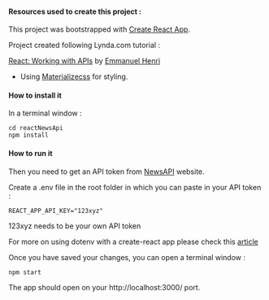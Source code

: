 #### Resources used to create this project : 

This project was bootstrapped with [Create React App](https://github.com/facebookincubator/create-react-app).

Project created following Lynda.com tutorial : 

[React: Working with APIs](https://www.lynda.com/player/embed/711710?fs=3&w=560&h=315&ps=paused&utm_medium=referral&utm_source=embed+video&utm_campaign=ldc-website&utm_content=vid-711710) by [Emmanuel Henri](https://www.lynda.com/author/6037653)

- Using [Materializecss](http://materializecss.com/) for styling. 


#### How to install it 

In a terminal window : 

```
cd reactNewsApi
npm install 

```

#### How to run it 

Then you need to get an API token from [NewsAPI](https://newsapi.org/) website.

Create a .env file in the root folder in which you can paste in your API token : 


```
REACT_APP_API_KEY="123xyz"
```

123xyz needs to be your own API token 

For more on using dotenv with a create-react app please check this [article](https://medium.com/@danieljameskay/create-react-app-dotenv-281693a19ecd)

Once you have saved your changes, you can open a terminal window : 

```angularjs
npm start 
```

The app should open on your http://localhost:3000/ port. 


